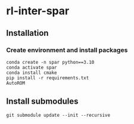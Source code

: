 # rl-inter-spar


## Installation

### Create environment and install packages
```
conda create -n spar python==3.10
conda activate spar
conda install cmake
pip install -r requirements.txt
AutoROM
```

## Install submodules
```
git submodule update --init --recursive
```